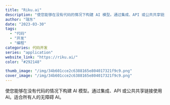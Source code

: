 ```yaml
---
title: "Riku.ai"
description: "使您能够在没有代码的情况下构建 AI 模型。通过集成、API 或公共共享链接使用 AI。适合所有人的无障碍 AI。"
author: "瑞东"
date: "2023-03-30"
tags:
  - "代码"
  - "开发"
  - "编程"
categories: 代码开发
series: "application"
website_link: "https://riku.ai/"
color: "#292148"

thumb_image: "/img/34b601cce2c6388165e804017321f9c9.png"
cover_image: "/img/34b601cce2c6388165e804017321f9c9.png"
---
```


使您能够在没有代码的情况下构建 AI 模型。通过集成、API 或公共共享链接使用 AI。适合所有人的无障碍 AI。